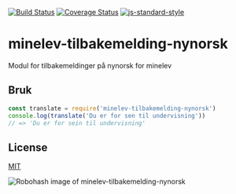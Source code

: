[![Build Status](https://travis-ci.org/telemark/minelev-tilbakemelding-nynorsk.svg?branch=master)](https://travis-ci.org/telemark/minelev-tilbakemelding-nynorsk)
[![Coverage Status](https://coveralls.io/repos/telemark/minelev-tilbakemelding-nynorsk/badge.svg?branch=master&service=github)](https://coveralls.io/github/telemark/minelev-tilbakemelding-nynorsk?branch=master)
[![js-standard-style](https://img.shields.io/badge/code%20style-standard-brightgreen.svg?style=flat)](https://github.com/feross/standard)

# minelev-tilbakemelding-nynorsk

Modul for tilbakemeldinger på nynorsk for minelev

## Bruk

```JavaScript
const translate = require('minelev-tilbakemelding-nynorsk')
console.log(translate('Du er for sen til undervisning'))
// => 'Du er for sein til undervisning'
```

## License

[MIT](LICENSE)

![Robohash image of minelev-tilbakemelding-nynorsk](https://robots.kebabstudios.party/minelev-tilbakemelding-nynorsk.png "Robohash image of minelev-tilbakemelding-nynorsk")

